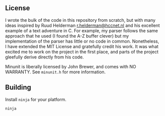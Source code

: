 
## License

I wrote the bulk of the code in this repository from scratch, but with many ideas inspired by Ruud Helderman <r.helderman@hccnet.nl> and his excellent example of a text adventure in C. For example, my parser follows the same approach that he used (I found the A-Z buffer  clever) but my implementation of the parser has little or no code in common. Nonetheless, I have extended the MIT License and gratefully credit his work. It was what excited me to work on the project in the first place, and parts of the project gleefully derive directly from his code.

Minunit is liberally licensed by John Brewer, and comes with NO WARRANTY. See `minunit.h` for more information.

## Building

Install `ninja` for your platform.

```shell
ninja
```